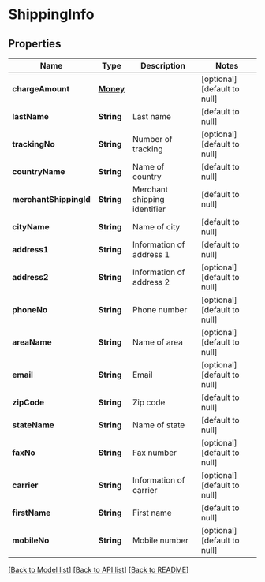 # ShippingInfo
## Properties

| Name | Type | Description | Notes |
|------------ | ------------- | ------------- | -------------|
| **chargeAmount** | [**Money**](Money.md) |  | [optional] [default to null] |
| **lastName** | **String** | Last name | [default to null] |
| **trackingNo** | **String** | Number of tracking | [optional] [default to null] |
| **countryName** | **String** | Name of country | [default to null] |
| **merchantShippingId** | **String** | Merchant shipping identifier | [default to null] |
| **cityName** | **String** | Name of city | [default to null] |
| **address1** | **String** | Information of address 1 | [default to null] |
| **address2** | **String** | Information of address 2 | [optional] [default to null] |
| **phoneNo** | **String** | Phone number | [optional] [default to null] |
| **areaName** | **String** | Name of area | [optional] [default to null] |
| **email** | **String** | Email | [optional] [default to null] |
| **zipCode** | **String** | Zip code | [default to null] |
| **stateName** | **String** | Name of state | [default to null] |
| **faxNo** | **String** | Fax number | [optional] [default to null] |
| **carrier** | **String** | Information of carrier | [optional] [default to null] |
| **firstName** | **String** | First name | [default to null] |
| **mobileNo** | **String** | Mobile number | [optional] [default to null] |

[[Back to Model list]](../README.md#documentation-for-models) [[Back to API list]](../README.md#documentation-for-api-endpoints) [[Back to README]](../README.md)


